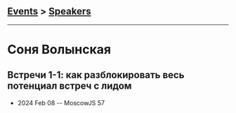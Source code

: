 ## [Events](../README.md) > [Speakers](../speakers.md)
---

# Соня Волынская

## Встречи 1-1: как разблокировать весь потенциал встреч с лидом
- 2024 Feb 08 -- MoscowJS 57    
